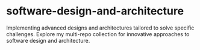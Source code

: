 # software-design-and-architecture
Implementing advanced designs and architectures tailored to solve specific challenges. Explore my multi-repo collection for innovative approaches to software design and architecture.
